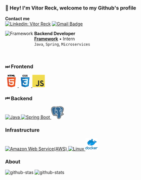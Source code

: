 ### 👋 Hey! I'm Vitor Reck, welcome to my Github's profile

**Contact me** <br/>
[![Linkedin: Vitor Reck](https://img.shields.io/badge/-VitorReck-blue?style=flat-square&logo=Linkedin&logoColor=white&link=https://www.linkedin.com/in/vitor-reck-04443337/)](https://www.linkedin.com/in/vitor-reck-04443337/)
[![Gmail Badge](https://img.shields.io/badge/-vitor_reck.150@hotmail.com-006bed?style=flat-square&logo=Gmail&logoColor=white&link=mailto:vitor_reck.150@hotmail.com)](mailto:vitor_reck.150@hotmail.com)

[<img align="left" height="94px" width="94px" alt="Framework" src="https://media-exp1.licdn.com/dms/image/C4E0BAQGCJWXxMPlQ5A/company-logo_200_200/0/1626348714696?e=2159024400&v=beta&t=d7QdmTi99cs9FjkNzM7ojRzxkVh0_NPocxTzYWSSXiE"/>](https://www.frameworkdigital.com.br/)

**Backend Developer** \
[**Framework**](https://www.frameworkdigital.com.br/) • Intern \
`Java`, `Spring`, `Microservices`


<br/>


### ⏭ **Frontend**
 
 <a href="https://en.wikipedia.org/wiki/HTML">
<img alt="HTML5" src="https://raw.githubusercontent.com/github/explore/80688e429a7d4ef2fca1e82350fe8e3517d3494d/topics/html/html.png" width="40">
 </a>
 <a href="https://en.wikipedia.org/wiki/CCS3">
<img alt="CSS3" src="https://raw.githubusercontent.com/github/explore/80688e429a7d4ef2fca1e82350fe8e3517d3494d/topics/css/css.png" width="40">
 </a>
 <a href="https://en.wikipedia.org/wiki/JavaScript">
<img alt="JavaScript" src="https://raw.githubusercontent.com/github/explore/80688e429a7d4ef2fca1e82350fe8e3517d3494d/topics/javascript/javascript.png" width="40">
 </a>


<br/>

   
### ⏮ **Backend**
  
  <a href="https://www.java.com/">
<img alt="Java" src="https://www.celsonunes.com.br/wp-content/uploads/2018/05/java-logo.png" width="40">
 </a>
 <a href="https://spring.io/projects/spring-boot">
<img alt="Spring Boot" src="https://miro.medium.com/max/500/1*AbiX4LwtSNozoyfypcKvEg.png" width="40">
 </a>
  <a href="https://www.postgresql.org/">
<img alt="PostgreSQL" src="https://raw.githubusercontent.com/github/explore/80688e429a7d4ef2fca1e82350fe8e3517d3494d/topics/postgresql/postgresql.png" width="40">
 </a>


<br/>
   

### **Infrastructure**
  <a href="https://aws.amazon.com/">
<img alt="Amazon Web Service(AWS)" src="https://static.clearcloud.co.uk/wp-content/uploads/2020/07/Amazon_Web_Services_Logo.png" width="40">
  </a>
  <a href="https://www.linux.org/">
<img alt="Linux" src="https://devstickers.com/assets/img/pro/y1x8.png" width="40">
  </a>
  <a href="https://www.docker.com/">
<img alt="Docker" src="https://raw.githubusercontent.com/github/explore/80688e429a7d4ef2fca1e82350fe8e3517d3494d/topics/docker/docker.png" width="40">
  </a>


<br/>


### **About**
<img alt="github-stas" src="https://github-readme-stats.vercel.app/api?username=vitor-reck&theme=dark">
<img alt="github-stats" src="https://github-readme-stats.vercel.app/api/top-langs/?username=vitor-reck&theme=dark&hide_langs_below=1">
